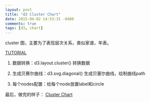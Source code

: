 ```yaml
---
layout: post
title: "d3 Cluster Chart"
date: 2015-04-02 14:53:31 -0400
comments: true
tags: [d3, chart]
---
```


cluster 图，主要为了表现层次关系，类似家谱，年表。

<!--more-->
[TUTORIAL](http://www.ourd3js.com/wordpress/?p=245)

1.  数据转换：d3.layout.cluster() 转换数据  

2.  生成贝赛尔曲线：d3.svg.diagonal() 生成贝塞尔曲线，绘制曲线path  

3.  每个nodes配置：给每个node放置label和circle


最后，做完的样子：
[Cluster Chart](http://jsfiddle.net/windse7en/24v9nwdf/)
